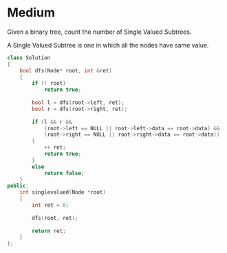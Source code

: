 # Medium

Given a binary tree, count the number of Single Valued Subtrees.

A Single Valued Subtree is one in which all the nodes have same value.

```cpp
class Solution
{
    bool dfs(Node* root, int &ret)
    {
        if (! root)
            return true;
            
        bool l = dfs(root->left, ret);
        bool r = dfs(root->right, ret);
        
        if (l && r && 
            (root->left == NULL || root->left->data == root->data) &&
            (root->right == NULL || root->right->data == root->data))
        {
            ++ ret;
            return true;
        }
        else
            return false;
    }
public:
    int singlevalued(Node *root)
    {
        int ret = 0;
        
        dfs(root, ret);
        
        return ret;
    }
};
```
